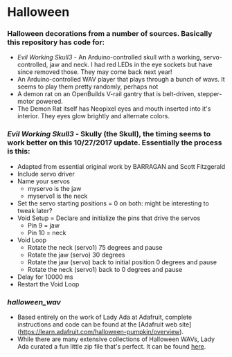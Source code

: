 Halloween
=========

### Halloween decorations from a number of sources. Basically this repository has code for:  
* *Evil Working Skull3* - An Arduino-controlled skull with a working, servo-controlled, jaw and neck. I had red LEDs in the eye sockets but have since removed those. They may come back next year!  
* An Arduino-controlled WAV player that plays through a bunch of wavs. It seems to play them pretty randomly, perhaps not  
* A demon rat on an OpenBuilds V-rail gantry that is belt-driven, stepper-motor powered.  
* The Demon Rat itself has Neopixel eyes and mouth inserted into it's interior. They eyes glow brightly and alternate colors.  

### *Evil Working Skull3* - Skully (the Skull), the timing seems to work better on this 10/27/2017 update. Essentially the process is this:
* Adapted from essential original work by BARRAGAN and Scott Fitzgerald
* Include servo driver
* Name your servos  
  + myservo is the jaw  
  + myservo1 is the neck
* Set the servo starting positions = 0 on both: might be interesting to tweak later?  
* Void Setup = Declare and initialize the pins that drive the servos  
  + Pin 9 = jaw  
  + Pin 10 = neck  
* Void Loop  
  + Rotate the neck (servo1) 75 degrees and pause  
  + Rotate the jaw (servo) 30 degrees  
  + Rotate the jaw (servo) back to initial position 0 degrees and pause  
  + Rotate the neck (servo1) back to 0 degrees and pause  
* Delay for 10000 ms
* Restart the Void Loop

### *halloween_wav*
* Based entirely on the work of Lady Ada at Adafruit, complete instructions and code can be found at the [Adafruit web site] (https://learn.adafruit.com/halloween-pumpkin/overview). 
* While there are many extensive collections of Halloween WAVs, Lady Ada curated a fun little zip file that's perfect. It can be found [here](http://learn.adafruit.com/system/assets/assets/000/010/237/original/pumpkinsounds.zip).
